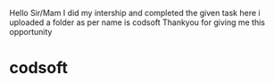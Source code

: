 Hello Sir/Mam 
I did my intership and completed the given task
here i uploaded a folder as per name is codsoft
Thankyou for giving me this opportunity
# codsoft
